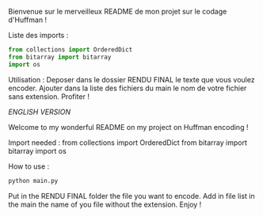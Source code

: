 Bienvenue sur le merveilleux README de mon projet sur le codage d'Huffman !

Liste des imports :
```python
from collections import OrderedDict
from bitarray import bitarray
import os
```
Utilisation :
Deposer dans le dossier RENDU FINAL le texte que vous voulez encoder.
Ajouter dans la liste des fichiers du main le nom de votre fichier sans extension.
Profiter !

*ENGLISH VERSION*

Welcome to my wonderful README on my project on Huffman encoding !

Import needed :
from collections import OrderedDict
from bitarray import bitarray
import os

How to use :
```bash
python main.py
```
Put in the RENDU FINAL folder the file you want to encode.
Add in file list in the main the name of you file without the extension.
Enjoy !
